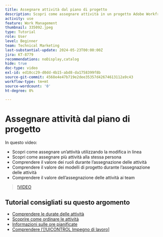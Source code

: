 ```yaml
---
title: Assegnare attività dal piano di progetto
description: Scopri come assegnare attività in un progetto Adobe Workfront utilizzando modifica in linea, modifica in blocco, mansioni e team.
activity: use
feature: Work Management
thumbnail: 335092.jpeg
type: Tutorial
role: User
level: Beginner
team: Technical Marketing
last-substantial-update: 2024-05-23T00:00:00Z
jira: KT-8779
recommendations: noDisplay,catalog
hide: true
doc-type: video
exl-id: ed10cc29-d0dd-4b15-abd8-da1758399f8b
source-git-commit: 4568e4e47b719e2dee35357d42674613112a9c43
workflow-type: tm+mt
source-wordcount: '0'
ht-degree: 0%

---
```


# Assegnare attività dal piano di progetto

In questo video:

* Scopri come assegnare un’attività utilizzando la modifica in linea
* Scopri come assegnare più attività alla stessa persona
* Comprendere il valore dei ruoli durante l’assegnazione delle attività
* Comprendere il valore dei modelli di progetto durante l’assegnazione delle attività
* Comprendere il valore dell’assegnazione delle attività ai team

>[!VIDEO](https://video.tv.adobe.com/v/3445752/?quality=12&learn=on&enablevpops&captions=ita)

<!--
learn more urls:
Notifications: Information about work assigned to me
Assign tasks
Personal time overview
Make smart assignments
Modify multiple user assignments in a task list
-->

## Tutorial consigliati su questo argomento

* [Comprendere le durate delle attività](/help/manage-work/tasks/understand-task-durations.md)
* [Scoprire come ordinare le attività](/help/manage-work/tasks/learn-to-sequence-tasks.md)
* [Informazioni sulle ore pianificate](/help/manage-work/tasks/understand-planned-hours.md)
* [Comprendere l’[!UICONTROL Impegno di lavoro]](/help/manage-work/tasks/understand-work-effort.md)
